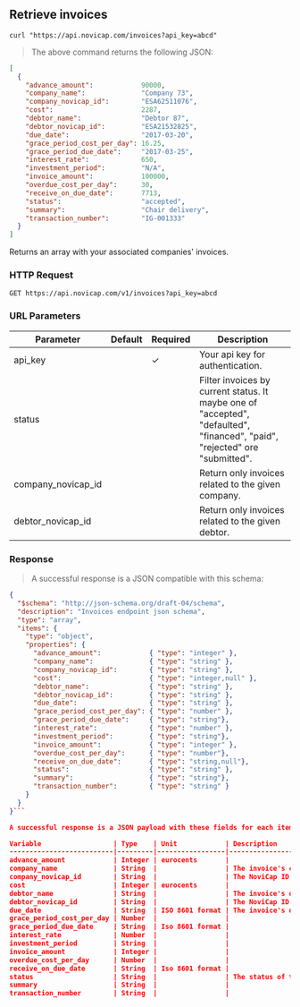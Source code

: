 ## Retrieve invoices

```shell
curl "https://api.novicap.com/invoices?api_key=abcd"
```

> The above command returns the following JSON:

```json
[
  {
    "advance_amount":            90000,
    "company_name":              "Company 73",
    "company_novicap_id":        "ESA62511076",
    "cost":                      2287,
    "debtor_name":               "Debtor 87",
    "debtor_novicap_id":         "ESA21532825",
    "due_date":                  "2017-03-20",
    "grace_period_cost_per_day": 16.25,
    "grace_period_due_date":     "2017-03-25",
    "interest_rate":             650,
    "investment_period":         "N/A",
    "invoice_amount":            100000,
    "overdue_cost_per_day":      30,
    "receive_on_due_date":       7713,
    "status":                    "accepted",
    "summary":                   "Chair delivery",
    "transaction_number":        "IG-001333"
  }
]
```

Returns an array with your associated companies' invoices.

### HTTP Request

`GET https://api.novicap.com/v1/invoices?api_key=abcd`

### URL Parameters

Parameter          | Default | Required | Description
-------------------|---------|----------|---------------------------------------------------------------------------------------------------------------------------
api_key            |         | ✓        | Your api key for authentication.
status             |         |          | Filter invoices by current status. It maybe one of "accepted", "defaulted", "financed", "paid", "rejected" ore "submitted".
company_novicap_id |         |          | Return only invoices related to the given company.
debtor_novicap_id  |         |          | Return only invoices related to the given debtor.

### Response

> A successful response is a JSON compatible with this schema:

```json
{
  "$schema": "http://json-schema.org/draft-04/schema",
  "description": "Invoices endpoint json schema",
  "type": "array",
  "items": {
    "type": "object",
    "properties": {
      "advance_amount":            { "type": "integer" },
      "company_name":              { "type": "string" },
      "company_novicap_id":        { "type": "string" },
      "cost":                      { "type": "integer,null" },
      "debtor_name":               { "type": "string" },
      "debtor_novicap_id":         { "type": "string" },
      "due_date":                  { "type": "string" },
      "grace_period_cost_per_day": { "type": "number" },
      "grace_period_due_date":     { "type": "string"},
      "interest_rate":             { "type": "number" },
      "investment_period":         { "type": "string"},
      "invoice_amount":            { "type": "integer" },
      "overdue_cost_per_day":      { "type": "number"},
      "receive_on_due_date":       { "type": "string,null"},
      "status":                    { "type": "string" },
      "summary":                   { "type": "string"},
      "transaction_number":        { "type": "string" }
    }
  }
}```

A successful response is a JSON payload with these fields for each item:

Variable                  | Type    | Unit            | Description
--------------------------|---------|-----------------|------------------------------------------------------------------------------------------------------------
advance_amount            | Integer | eurocents       |
company_name              | String  |                 | The invoice's company's name
company_novicap_id        | String  |                 | The NoviCap ID of the invoice's company.
cost                      | Integer | eurocents       |
debtor_name               | String  |                 | The invoice's debtor's name
debtor_novicap_id         | String  |                 | The NoviCap ID of the invoice's debtor.
due_date                  | String  | ISO 8601 format | The invoice's due date
grace_period_cost_per_day | Number  |                 |
grace_period_due_date     | String  | Iso 8601 format |
interest_rate             | Number  |                 |
investment_period         | String  |                 |
invoice_amount            | Integer |                 |
overdue_cost_per_day      | Number  |                 |
receive_on_due_date       | String  | Iso 8601 format |
status                    | String  |                 | The status of the invoice. One of: "accepted", "defaulted", "financed", "paid", "rejected" ore "submitted".
summary                   | String  |                 |
transaction_number        | String  |                 |
